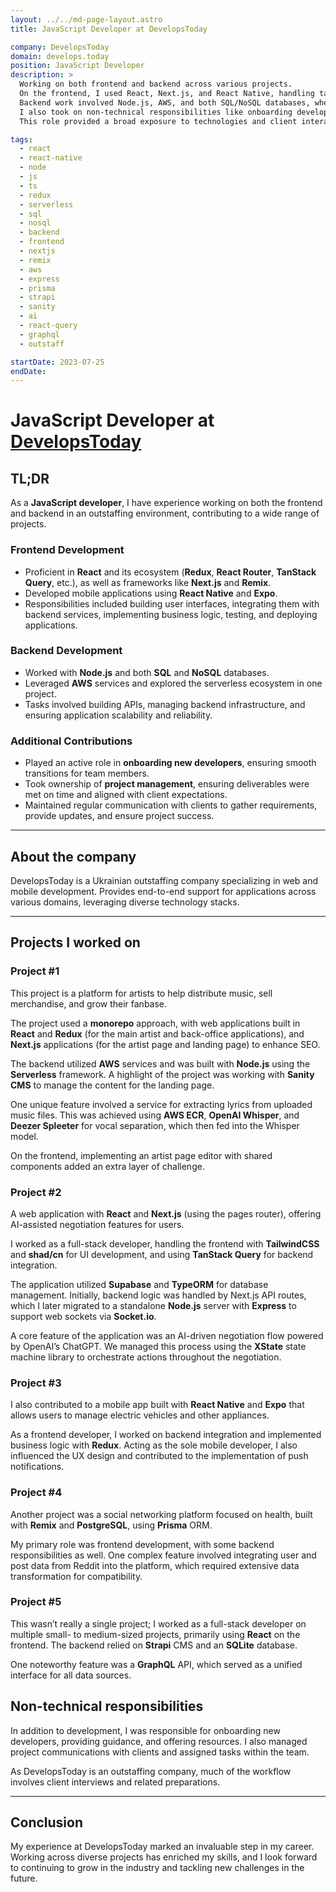 ```yaml
---
layout: ../../md-page-layout.astro
title: JavaScript Developer at DevelopsToday

company: DevelopsToday
domain: develops.today
position: JavaScript Developer
description: >
  Working on both frontend and backend across various projects.
  On the frontend, I used React, Next.js, and React Native, handling tasks from UI development to deployment.
  Backend work involved Node.js, AWS, and both SQL/NoSQL databases, where I built APIs and managed infrastructure.
  I also took on non-technical responsibilities like onboarding developers, managing projects, and liaising with clients.
  This role provided a broad exposure to technologies and client interactions, improving both technical and project management skills.

tags:
  - react
  - react-native
  - node
  - js
  - ts
  - redux
  - serverless
  - sql
  - nosql
  - backend
  - frontend
  - nextjs
  - remix
  - aws
  - express
  - prisma
  - strapi
  - sanity
  - ai
  - react-query
  - graphql
  - outstaff

startDate: 2023-07-25
endDate:
---
```


# JavaScript Developer at [DevelopsToday](https://develops.today/)

## TL;DR

As a **JavaScript developer**, I have experience working on both the frontend and backend in an outstaffing environment, contributing to a wide range of projects.

### **Frontend Development**
- Proficient in **React** and its ecosystem (**Redux**, **React Router**, **TanStack Query**, etc.), as well as frameworks like **Next.js** and **Remix**.
- Developed mobile applications using **React Native** and **Expo**.
- Responsibilities included building user interfaces, integrating them with backend services, implementing business logic, testing, and deploying applications.

### **Backend Development**
- Worked with **Node.js** and both **SQL** and **NoSQL** databases.
- Leveraged **AWS** services and explored the serverless ecosystem in one project.
- Tasks involved building APIs, managing backend infrastructure, and ensuring application scalability and reliability.

### **Additional Contributions**
- Played an active role in **onboarding new developers**, ensuring smooth transitions for team members.
- Took ownership of **project management**, ensuring deliverables were met on time and aligned with client expectations.
- Maintained regular communication with clients to gather requirements, provide updates, and ensure project success.

---

## About the company

DevelopsToday is a Ukrainian outstaffing company specializing in web and mobile development.
Provides end-to-end support for applications across various domains, leveraging diverse technology stacks.

---

## Projects I worked on

### Project #1

This project is a platform for artists to help distribute music, sell merchandise, and grow their fanbase.

The project used a **monorepo** approach, with web applications built in **React** and **Redux** (for the main artist and back-office applications),
and **Next.js** applications (for the artist page and landing page) to enhance SEO.

The backend utilized **AWS** services and was built with **Node.js** using the **Serverless** framework.
A highlight of the project was working with **Sanity CMS** to manage the content for the landing page.

One unique feature involved a service for extracting lyrics from uploaded music files.
This was achieved using **AWS ECR**, **OpenAI Whisper**, and **Deezer Spleeter** for vocal separation, which then fed into the Whisper model.

On the frontend, implementing an artist page editor with shared components added an extra layer of challenge.

### Project #2

A web application with **React** and **Next.js** (using the pages router), offering AI-assisted negotiation features for users.

I worked as a full-stack developer, handling the frontend with **TailwindCSS** and **shad/cn** for UI development,
and using **TanStack Query** for backend integration.

The application utilized **Supabase** and **TypeORM** for database management. Initially, backend logic was handled by Next.js API routes,
which I later migrated to a standalone **Node.js** server with **Express** to support web sockets via **Socket.io**.

A core feature of the application was an AI-driven negotiation flow powered by OpenAI’s ChatGPT.
We managed this process using the **XState** state machine library to orchestrate actions throughout the negotiation.

### Project #3

I also contributed to a mobile app built with **React Native** and **Expo** that allows users to manage electric vehicles and other appliances.

As a frontend developer, I worked on backend integration and implemented business logic with **Redux**.
Acting as the sole mobile developer, I also influenced the UX design and contributed to the implementation of push notifications.

### Project #4

Another project was a social networking platform focused on health, built with **Remix** and **PostgreSQL**, using **Prisma** ORM.

My primary role was frontend development, with some backend responsibilities as well.
One complex feature involved integrating user and post data from Reddit into the platform,
which required extensive data transformation for compatibility.

### Project #5

This wasn’t really a single project; I worked as a full-stack developer on multiple small- to medium-sized projects,
primarily using **React** on the frontend. The backend relied on **Strapi** CMS and an **SQLite** database.

One noteworthy feature was a **GraphQL** API, which served as a unified interface for all data sources.

## Non-technical responsibilities

In addition to development, I was responsible for onboarding new developers, providing guidance, and offering resources.
I also managed project communications with clients and assigned tasks within the team.

As DevelopsToday is an outstaffing company, much of the workflow involves client interviews and related preparations.

---

## Conclusion

My experience at DevelopsToday marked an invaluable step in my career. Working across diverse projects has enriched my skills,
and I look forward to continuing to grow in the industry and tackling new challenges in the future.
